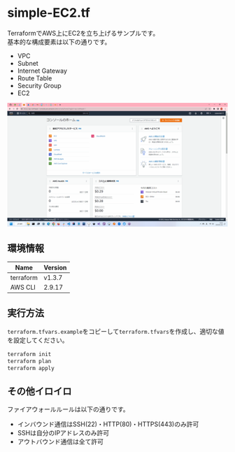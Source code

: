 # simple-EC2.tf

TerraformでAWS上にEC2を立ち上げるサンプルです。  
基本的な構成要素は以下の通りです。  

* VPC
* Subnet
* Internet Gateway
* Route Table
* Security Group
* EC2

![成果物](./docs/img/fruit.gif)  

## 環境情報

| Name | Version |
| ---- | ---- |
| terraform | v1.3.7 |
| AWS CLI | 2.9.17 |

## 実行方法

`terraform.tfvars.example`をコピーして`terraform.tfvars`を作成し、適切な値を設定してください。  

```shell
terraform init
terraform plan
terraform apply
```

## その他イロイロ

ファイアウォールルールは以下の通りです。  

* インバウンド通信はSSH(22)・HTTP(80)・HTTPS(443)のみ許可
* SSHは自分のIPアドレスのみ許可
* アウトバウンド通信は全て許可
